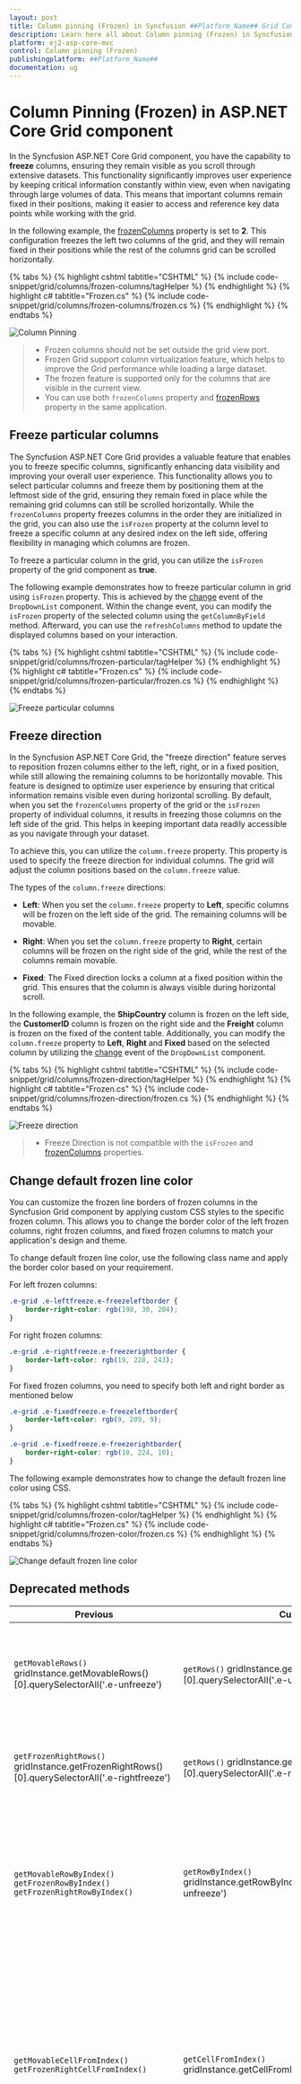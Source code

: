 ```yaml
---
layout: post
title: Column pinning (Frozen) in Syncfusion ##Platform_Name## Grid Component
description: Learn here all about Column pinning (Frozen) in Syncfusion ##Platform_Name## Grid component of Syncfusion Essential JS 2 and more.
platform: ej2-asp-core-mvc
control: Column pinning (Frozen)
publishingplatform: ##Platform_Name##
documentation: ug
---
```


# Column Pinning (Frozen) in ASP.NET Core Grid component

In the Syncfusion ASP.NET Core Grid component, you have the capability to **freeze** columns, ensuring they remain visible as you scroll through extensive datasets. This functionality significantly improves user experience by keeping critical information constantly within view, even when navigating through large volumes of data. This means that important columns remain fixed in their positions, making it easier to access and reference key data points while working with the grid.

In the following example, the [frozenColumns](https://help.syncfusion.com/cr/aspnetcore-js2/syncfusion.ej2.grids.grid.html#Syncfusion_EJ2_Grids_Grid_FrozenColumns) property is set to **2**. This configuration freezes the left two columns of the grid, and they will remain fixed in their positions while the rest of the columns grid can be scrolled horizontally.

{% tabs %}
{% highlight cshtml tabtitle="CSHTML" %}
{% include code-snippet/grid/columns/frozen-columns/tagHelper %}
{% endhighlight %}
{% highlight c# tabtitle="Frozen.cs" %}
{% include code-snippet/grid/columns/frozen-columns/frozen.cs %}
{% endhighlight %}
{% endtabs %}

![Column Pinning](../../images/column-chooser/frozon.png)

> * Frozen columns should not be set outside the grid view port.
> * Frozen Grid support column virtualization feature, which helps to improve the Grid performance while loading a large dataset.
> * The frozen feature is supported only for the columns that are visible in the current view.
> * You can use both `frozenColumns` property and [frozenRows](https://help.syncfusion.com/cr/aspnetcore-js2/syncfusion.ej2.grids.grid.html#Syncfusion_EJ2_Grids_Grid_FrozenRows) property in the same application.

## Freeze particular columns

The Syncfusion ASP.NET Core Grid provides a valuable feature that enables you to freeze specific columns, significantly enhancing data visibility and improving your overall user experience. This functionality allows you to select particular columns and freeze them by positioning them at the leftmost side of the grid, ensuring they remain fixed in place while the remaining grid columns can still be scrolled horizontally. While the `frozenColumns` property freezes columns in the order they are initialized in the grid, you can also use the `isFrozen` property at the column level to freeze a specific column at any desired index on the left side, offering flexibility in managing which columns are frozen.

To freeze a particular column in the grid, you can utilize the `isFrozen` property of the grid component as **true**.

The following example demonstrates how to freeze particular column in grid using `isFrozen` property. This is achieved by the [change](https://help.syncfusion.com/cr/aspnetcore-js2/Syncfusion.EJ2.DropDowns.DropDownList.html#Syncfusion_EJ2_DropDowns_DropDownList_Change) event of the `DropDownList` component. Within the change event, you can modify the `isFrozen` property of the selected column using the `getColumnByField` method. Afterward, you can use the `refreshColumns` method to update the displayed columns based on your interaction.

{% tabs %}
{% highlight cshtml tabtitle="CSHTML" %}
{% include code-snippet/grid/columns/frozen-particular/tagHelper %}
{% endhighlight %}
{% highlight c# tabtitle="Frozen.cs" %}
{% include code-snippet/grid/columns/frozen-particular/frozen.cs %}
{% endhighlight %}
{% endtabs %}

![Freeze particular columns](../../images/column-chooser/frozon-particular.png)

## Freeze direction

In the Syncfusion ASP.NET Core Grid, the "freeze direction" feature serves to reposition frozen columns either to the left, right, or in a fixed position, while still allowing the remaining columns to be horizontally movable. This feature is designed to optimize user experience by ensuring that critical information remains visible even during horizontal scrolling. By default, when you set the `frozenColumns` property of the grid or the `isFrozen` property of individual columns, it results in freezing those columns on the left side of the grid. This helps in keeping important data readily accessible as you navigate through your dataset.

To achieve this, you can utilize the `column.freeze` property. This property is used to specify the freeze direction for individual columns. The grid will adjust the column positions based on the `column.freeze` value.

The types of the `column.freeze` directions:

* **Left**: When you set the `column.freeze` property to **Left**, specific columns will be frozen on the left side of the grid. The remaining columns will be movable.

* **Right**: When you set the `column.freeze` property to **Right**, certain columns will be frozen on the right side of the grid, while the rest of the columns remain movable.

* **Fixed**: The Fixed direction locks a column at a fixed position within the grid. This ensures that the column is always visible during horizontal scroll.

In the following example, the **ShipCountry** column is frozen on the left side, the **CustomerID** column is frozen on the right side and the **Freight** column is frozen on the fixed of the content table. Additionally, you can modify the `column.freeze` property to **Left**, **Right** and **Fixed** based on the selected column by utilizing the [change](https://help.syncfusion.com/cr/aspnetcore-js2/Syncfusion.EJ2.DropDowns.DropDownList.html#Syncfusion_EJ2_DropDowns_DropDownList_Change) event of the `DropDownList` component.

{% tabs %}
{% highlight cshtml tabtitle="CSHTML" %}
{% include code-snippet/grid/columns/frozen-direction/tagHelper %}
{% endhighlight %}
{% highlight c# tabtitle="Frozen.cs" %}
{% include code-snippet/grid/columns/frozen-direction/frozen.cs %}
{% endhighlight %}
{% endtabs %}

![Freeze direction](../../images/column-chooser/frozon-direction.png)

> * Freeze Direction is not compatible with the `isFrozen` and [frozenColumns](https://help.syncfusion.com/cr/aspnetcore-js2/syncfusion.ej2.grids.grid.html#Syncfusion_EJ2_Grids_Grid_FrozenColumns) properties.

## Change default frozen line color

You can customize the frozen line borders of frozen columns in the Syncfusion Grid component by applying custom CSS styles to the specific frozen column. This allows you to change the border color of the left frozen columns, right frozen columns, and fixed frozen columns to match your application's design and theme.

To change default frozen line color, use the following class name and apply the border color based on your requirement.

For left frozen columns: 

```css
.e-grid .e-leftfreeze.e-freezeleftborder {
    border-right-color: rgb(198, 30, 204);
}
```
For right frozen columns:

```css
.e-grid .e-rightfreeze.e-freezerightborder {
    border-left-color: rgb(19, 228, 243);
}
```
For fixed frozen columns, you need to specify both left and right border as mentioned below

```css
.e-grid .e-fixedfreeze.e-freezeleftborder{
    border-left-color: rgb(9, 209, 9); 
}

.e-grid .e-fixedfreeze.e-freezerightborder{
    border-right-color: rgb(10, 224, 10);
}
```
The following example demonstrates how to change the default frozen line color using CSS.

{% tabs %}
{% highlight cshtml tabtitle="CSHTML" %}
{% include code-snippet/grid/columns/frozen-color/tagHelper %}
{% endhighlight %}
{% highlight c# tabtitle="Frozen.cs" %}
{% include code-snippet/grid/columns/frozen-color/frozen.cs %}
{% endhighlight %}
{% endtabs %}

![Change default frozen line color](../../images/column-chooser/frozon-color.png)

## Deprecated methods 

Previous | Current | Explanation 
 ---  | --- | --- 
`getMovableRows()` gridInstance.getMovableRows()[0].querySelectorAll('.e-unfreeze') | `getRows()` gridInstance.getRows()[0].querySelectorAll('.e-unfreeze') | The previous architecture used separate tables for left, right, and movable contents, returning only movable rows when calling the method, whereas the current architecture combines them into one table, returning all rows and introduces the `e-unfreeze` class for selecting movable rows
`getFrozenRightRows()` gridInstance.getFrozenRightRows()[0].querySelectorAll('.e-rightfreeze') | `getRows()` gridInstance.getRows()[0].querySelectorAll('.e-rightfreeze') | In the previous architecture, it returned only the table rows from the right freeze table, but in the current architecture, all rows of the entire table are returned, introducing the `e-rightfreeze` class for selecting right freeze rows. 
`getMovableRowByIndex()` <br> `getFrozenRowByIndex()` <br> `getFrozenRightRowByIndex()` | `getRowByIndex()` gridInstance.getRowByIndex(1).querySelectorAll('.e-unfreeze') | In the previous architecture, separate methods were used to select rows from different table sections, while in the current architecture, the `getMovableRowByIndex()`, `getFrozenRightRowByIndex()`, and `getFrozenRowByIndex()` methods now return the same table row based on the given index. Additionally, class names for table cells (td's) have been separated into `e-leftfreeze`, `e-unfreeze`, and `e-rightfreeze`, making it easier to customize cells within a row.
`getMovableCellFromIndex()` <br> `getFrozenRightCellFromIndex()` | `getCellFromIndex()` gridInstance.getCellFromIndex(1,1) | In the previous approach, the `getMovableCellFromIndex()` method was used to choose a specific cell within the movable table, and the `getFrozenRightCellFromIndex()` method was utilized to target a particular cell within the right freeze table. However, in the current architecture, you have the flexibility to select a specific cell in either the movable or right freeze table by using both the `getFrozenRightCellFromIndex()` and `getMovableCellFromIndex()` methods. This new method simplifies the process of selecting and retrieving specific cells within these tables, offering more versatility and convenience.
`getMovableDataRows()` <br> `getFrozenRightDataRows()` <br> `getFrozenDataRows()` | `getDataRows()` gridInstance.getDataRows()[0].querySelectorAll('.e-unfreeze') | In the previous approach, there were separate methods (`getMovableDataRows()`, `getFrozenRightDataRows()`, and `getFrozenDataRows()`) for obtaining viewport data rows from the freeze, movable, and right tables individually. However, in the new approach, these methods have been enhanced to return the entire viewport data rows for all sections together, simplifying data retrieval. You can now extract specific cells within these rows using selectors such as `e-leftfreeze` for the **left freeze**, `e-unfreeze` for the **movable**, and `e-rightfreeze` for the **right freeze** tables, providing greater flexibility in working with the data.
`getMovableColumnHeaderByIndex()` <br> `getFrozenRightColumnHeaderByIndex()` <br> `getFrozenLeftColumnHeaderByIndex()` | `getColumnHeaderByIndex()` gridInstance.getColumnHeaderByIndex(1) | In the previous architecture, the methods selected movable, right freeze, and left freeze headers separately. However, in the new approach, when using the `getMovableColumnHeaderByIndex()`, `getFrozenRightColumnHeaderByIndex()`, and `getFrozenLeftColumnHeaderByIndex()` methods, you will still obtain the same results as in the previous architecture.

> When a validation message is displayed in the frozen part (Left, Right, Fixed) of the table, scrolling is prevented until the validation message is cleared.

## Limitations

While freezing columns in the Syncfusion ASP.NET Core Grid provides enhanced visibility and scrolling capabilities, there are certain limitations to consider. The following features are not supported when using frozen columns:

* Detail Template
* Hierarchy Grid
* Autofill